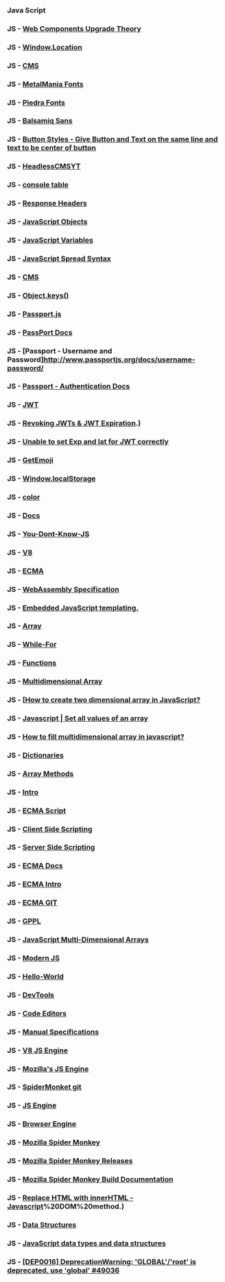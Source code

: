 ### Java Script

### JS - [Web Components Upgrade Theory](https://developers.google.com/web/updates/2019/07/web-components-time-to-upgrade)

### JS - [Window.Location](https://developer.mozilla.org/en-US/docs/Web/API/Window/location)


### JS - [CMS](https://en.wikipedia.org/wiki/Content_management_system)

### JS - [MetalMania Fonts](https://fonts.google.com/specimen/Metal+Mania?sidebar.open&selection.family=Metal+Mania#standard-styles)

### JS - [Piedra Fonts](https://fonts.google.com/specimen/Piedra?sidebar.open&selection.family=Piedra#standard-styles)

### JS - [Balsamiq Sans](https://fonts.google.com/specimen/Balsamiq+Sans?sidebar.open&selection.family=Balsamiq+Sans|Piedra#standard-styles)

### JS - [Button Styles - Give Button and Text on the same line and text to be center of button](https://stackoverflow.com/questions/38889121/give-button-and-text-on-the-same-line-and-text-to-be-center-of-button)

### JS - [HeadlessCMSYT](https://www.youtube.com/watch?v=U5_H9cD17gA)

### JS - [console table](https://developer.mozilla.org/en-US/docs/Web/API/Console/table)

### JS - [Response Headers](https://developer.mozilla.org/en-US/docs/Web/API/Response/headers)

### JS - [JavaScript Objects](https://www.w3schools.com/js/js_objects.asp)


### JS - [JavaScript Variables](https://www.w3schools.com/js/js_variables.asp)

### JS - [JavaScript Spread Syntax](https://developer.mozilla.org/en-US/docs/Web/JavaScript/Reference/Operators/Spread_syntax)

### JS - [CMS](https://techterms.com/definition/cms)

### JS - [Object.keys()](https://developer.mozilla.org/en-US/docs/Web/JavaScript/Reference/Global_Objects/Object/keys)


### JS - [Passport.js](http://www.passportjs.org/)

### JS - [PassPort Docs](http://www.passportjs.org/docs/downloads/html/)


### JS - [Passport - Username and Password]http://www.passportjs.org/docs/username-password/

### JS - [Passport - Authentication Docs](http://www.passportjs.org/docs/authenticate/)

### JS - [JWT](https://jwt.io/introduction/)

### JS - [Revoking JWTs & JWT Expiration](https://fusionauth.io/learn/expert-advice/tokens/revoking-jwts#:~:text=The%20most%20common%20solution%20is,2%20weeks%20or%202%20months).)

### JS - [Unable to set Exp and Iat for JWT correctly](https://stackoverflow.com/questions/33322407/unable-to-set-exp-and-iat-for-jwt-correctly)
### JS - [GetEmoji](https://getemoji.com/)

### JS - [Window.localStorage](https://developer.mozilla.org/en-US/docs/Web/API/Window/localStorage)

### JS - [color](https://developer.mozilla.org/en-US/docs/Web/CSS/color)

### JS - [Docs](https://developer.mozilla.org/en-US/docs/Learn)

### JS - [You-Dont-Know-JS](https://github.com/getify/You-Dont-Know-JS/blob/2nd-ed/preface.md)

### JS - [V8](https://v8.dev/)

### JS - [ECMA](https://tc39.es/ecma262/)

### JS - [WebAssembly Specification](https://webassembly.github.io/spec/core/)

### JS - [Embedded JavaScript templating.](https://ejs.co/)

### JS - [Array](https://javascript.info/array)

### JS - [While-For](https://javascript.info/while-for)

### JS - [Functions](https://javascript.info/function-basics)

### JS - [Multidimensional Array](https://www.javascripttutorial.net/javascript-multidimensional-array/)

### JS - [[How to create two dimensional array in JavaScript?](https://www.geeksforgeeks.org/how-to-create-two-dimensional-array-in-javascript/)

### JS - [Javascript | Set all values of an array](https://stackoverflow.com/questions/5802762/javascript-set-all-values-of-an-array)

### JS - [How to fill multidimensional array in javascript?](https://stackoverflow.com/questions/53992415/how-to-fill-multidimensional-array-in-javascript)

### JS - [Dictionaries](https://pietschsoft.com/post/2015/09/05/javascript-basics-how-to-create-a-dictionary-with-keyvalue-pairs)

### JS - [Array Methods](https://javascript.info/array-methods)

### JS - [Intro](https://javascript.info/intro)

### JS - [ECMA Script](https://en.wikipedia.org/wiki/ECMAScript)

### JS - [Client Side Scripting](https://en.wikipedia.org/wiki/Dynamic_web_page#Client-side_scripting)

### JS - [Server Side Scripting](https://en.wikipedia.org/wiki/Server-side_scripting)

### JS - [ECMA Docs](https://www.ecma-international.org/publications/standards/Ecma-262.htm)

### JS - [ECMA Intro](https://www.ecma-international.org/ecma-262/11.0/index.html#title)

### JS - [ECMA GIT](https://github.com/tc39/ecma262)

### JS - [GPPL](https://en.wikipedia.org/wiki/General-purpose_programming_language)

### JS - [JavaScript Multi-Dimensional Arrays](https://medium.com/javascript-in-plain-english/javascript-multi-dimensional-arrays-7186e8edd03)

### JS - [Modern JS](https://javascript.info/)

### JS - [Hello-World](https://javascript.info/hello-world)

### JS - [DevTools](https://javascript.info/devtools)

### JS - [Code Editors](https://javascript.info/code-editors)

### JS - [Manual Specifications](https://javascript.info/manuals-specifications)

### JS - [V8 JS Engine](https://en.wikipedia.org/wiki/V8_(JavaScript_engine))

### JS - [Mozilla's JS Engine](https://en.wikipedia.org/wiki/SpiderMonkey)

### JS - [SpiderMonket git](https://github.com/ricardoquesada/Spidermonkey/)

### JS - [JS Engine](https://en.wikipedia.org/wiki/JavaScript_engine)

### JS - [Browser Engine](https://en.wikipedia.org/wiki/Browser_engine)

### JS - [Mozilla Spider Monkey](https://developer.mozilla.org/en-US/docs/Mozilla/Projects/SpiderMonkey)

### JS - [Mozilla Spider Monkey Releases](https://developer.mozilla.org/en-US/docs/Mozilla/Projects/SpiderMonkey/Releases)

### JS - [Mozilla Spider Monkey Build Documentation](https://developer.mozilla.org/en-US/docs/Mozilla/Projects/SpiderMonkey/Build_Documentation)

### JS - [Replace HTML with innerHTML - Javascript](https://stackoverflow.com/questions/50224803/replace-html-with-innerhtml-javascript#:~:text=To%20change%20the%20value%20of,attributeName%2C%20value)%20DOM%20method.)

### JS - [Data Structures](https://medium.com/siliconwat/data-structures-in-javascript-1b9aed0ea17c)

### JS - [JavaScript data types and data structures](https://developer.mozilla.org/en-US/docs/Web/JavaScript/Data_structures)

### JS - [[DEP0016] DeprecationWarning: 'GLOBAL'/'root' is deprecated, use 'global' #49036](https://github.com/Microsoft/vscode/issues/49036)